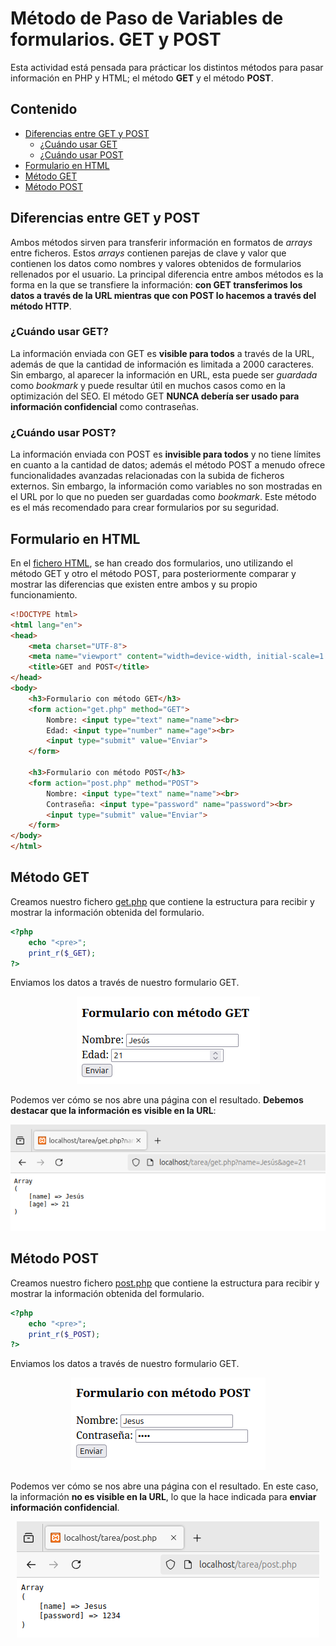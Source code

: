 # Método de Paso de Variables de formularios. GET y POST

Esta actividad está pensada para prácticar los distintos métodos para pasar información en PHP y HTML; el método __GET__ y el método __POST__.

## Contenido
- [Diferencias entre GET y POST](#diferencias-entre-get-y-post)
    - [¿Cuándo usar GET](#cuándo-usar-get)
    - [¿Cuándo usar POST](#cuándo-usar-post)
- [Formulario en HTML](#formulario-en-html)
- [Método GET](#método-get)
- [Método POST](#método-post)

## Diferencias entre GET y POST

Ambos métodos sirven para transferir información en formatos de _arrays_ entre ficheros. Estos _arrays_ contienen parejas de clave y valor que contienen los datos como nombres y valores obtenidos de formularios rellenados por el usuario. La principal diferencia entre ambos métodos es la forma en la que se transfiere la información: __con GET transferimos los datos a través de la URL mientras que con POST lo hacemos a través del método HTTP__.

### ¿Cuándo usar GET?

La información enviada con GET es __visible para todos__ a través de la URL, además de que la cantidad de información es limitada a 2000 caracteres. Sin embargo, al aparecer la información en URL, esta puede ser _guardada_ como _bookmark_ y puede resultar útil en muchos casos como en la optimización del SEO. El método GET __NUNCA debería ser usado para información confidencial__ como contraseñas.

### ¿Cuándo usar POST?

La información enviada con POST es __invisible para todos__ y no tiene límites en cuanto a la cantidad de datos; además el método POST a menudo ofrece funcionalidades avanzadas relacionadas con la subida de ficheros externos. Sin embargo, la información como variables no son mostradas en el URL por lo que no pueden ser guardadas como _bookmark_. Este método es el más recomendado para crear formularios por su seguridad.

## Formulario en HTML

En el [fichero HTML](./index.php), se han creado dos formularios, uno utilizando el método GET y otro el método POST, para posteriormente comparar y mostrar las diferencias que existen entre ambos y su propio funcionamiento.

```html
<!DOCTYPE html>
<html lang="en">
<head>
    <meta charset="UTF-8">
    <meta name="viewport" content="width=device-width, initial-scale=1.0">
    <title>GET and POST</title>
</head>
<body>
    <h3>Formulario con método GET</h3>
    <form action="get.php" method="GET">
        Nombre: <input type="text" name="name"><br>
        Edad: <input type="number" name="age"><br>
        <input type="submit" value="Enviar">
    </form>

    <h3>Formulario con método POST</h3>
    <form action="post.php" method="POST">
        Nombre: <input type="text" name="name"><br>
        Contraseña: <input type="password" name="password"><br>
        <input type="submit" value="Enviar">
    </form>
</body>
</html>
```

## Método GET

Creamos nuestro fichero [get.php](./get.php) que contiene la estructura para recibir y mostrar la información obtenida del formulario.

```php
<?php
    echo "<pre>";
    print_r($_GET);
?>
```

Enviamos los datos a través de nuestro formulario GET.

<div align=center>
        <img src="./img/form_get.png" alt="form-get">
</div>

Podemos ver cómo se nos abre una página con el resultado. __Debemos destacar que la información es visible en la URL__:

<div align=center>
        <img src="./img/result_get.png" alt="get">
</div>

## Método POST

Creamos nuestro fichero [post.php](./post.php) que contiene la estructura para recibir y mostrar la información obtenida del formulario.

```php
<?php
    echo "<pre>";
    print_r($_POST);
?>
```

Enviamos los datos a través de nuestro formulario GET.

<div align=center>
        <img src="./img/form_post.png" alt="form-post">
</div>

Podemos ver cómo se nos abre una página con el resultado. En este caso, la información __no es visible en la URL__, lo que la hace indicada para __enviar información confidencial__.

<div align=center>
        <img src="./img/result_post.png" alt="post">
</div>